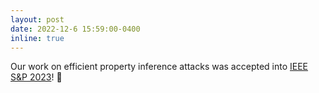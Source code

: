 ```yaml
---
layout: post
date: 2022-12-6 15:59:00-0400
inline: true
---
```


Our work on efficient property inference attacks was accepted into [IEEE S&P 2023](https://www.ieee-security.org/TC/SP2023/)! 🎉
